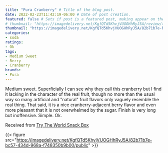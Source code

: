 ```yaml
---
title: "Pura Cranberry" # Title of the blog post.
date: 2022-02-23T11:42:19-06:00 # Date of post creation.
featured: false # Sets if post is a featured post, making appear on the home page side bar.
# thumbnail: "https://imagedelivery.net/KgfQTd5KhvjVUOGHhRyJ5A/review/thumbs/pura-cranberry.jpg" # Sets thumbnail image appearing inside card on homepage.
thumbnail: "https://imagedelivery.net/KgfQTd5KhvjVUOGHhRyJ5A/82b71b7e-bc57-434d-968a-f748350b9b00/thumb"
categories:
- soda
ratings:
- Ok
tags:
- Medium Sweet
- Berry
- Cranberry
brands:
- Pura
---
```


Medium sweet. Superficially I can see why they call this cranberry but I find it lacking in the character of the real fruit, though no more than the usual way so many artificial and "natural" fruit flavors only vaguely resemble the real thing. That said, it is a nice cranberry-adjacent berry flavor and even more pleasant that it is not overwhelmed by the sugar. Finish is very long but inoffensive. Simple. Ok.

Received from [Try The World Snack Box](https://trytheworld.com)

{{< figure src="https://imagedelivery.net/KgfQTd5KhvjVUOGHhRyJ5A/82b71b7e-bc57-434d-968a-f748350b9b00/public" >}}
